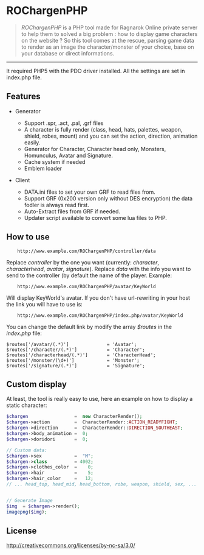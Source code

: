 ROChargenPHP
========


> *ROChargenPHP* is a PHP tool made for Ragnarok Online private server to help them  to
> solved a big problem : how to display game characters on  the website ?
> So this tool comes at the rescue, parsing game data to render as an image the
> character/monster of your choice, base on your database or direct informations.

---------

It required PHP5 with the PDO driver installed.
All the settings are set in index.php file.

Features
---------

- Generator
    * Support .spr, .act, .pal, .grf files
    * A character is fully render (class, head, hats, palettes, weapon, shield, robes, mount) and you
	can set the action, direction, animation easily.
	* Generator for Character, Character head only, Monsters, Homunculus, Avatar and Signature.
	* Cache system if needed
	* Emblem loader

- Client
	* DATA.ini files to set your own GRF to read files from.
	* Support GRF (0x200 version only without DES encryption) the data fodler is always read first.
	* Auto-Extract files from GRF if needed.
	* Updater script available to convert some lua files to PHP.

How to use
---------

```
	http://www.example.com/ROChargenPHP/controller/data
```
Replace *controller* by the one you want (currently: *character*, *characterhead*, *avatar*, *signature*).
Replace *data* with the info you want to send to the controller (by default the name of the player.
Example:
```
	http://www.example.com/ROChargenPHP/avatar/KeyWorld
```

Will display KeyWorld's avatar.
If you don't have url-rewriting in your host the link you will have to use is:
```
	http://www.example.com/ROChargenPHP/index.php/avatar/KeyWorld
```

You can change the default link by modify the array *$routes* in the *index.php* file:
```
$routes['/avatar/(.*)']              = 'Avatar';
$routes['/character/(.*)']           = 'Character';
$routes['/characterhead/(.*)']       = 'CharacterHead';
$routes['/monster/(\d+)']            = 'Monster';
$routes['/signature/(.*)']           = 'Signature';
```

Custom display
---------
At least, the tool is really easy to use, here an example on how to display a static character:
```php
$chargen                 =  new CharacterRender();
$chargen->action         =  CharacterRender::ACTION_READYFIGHT;
$chargen->direction      =  CharacterRender::DIRECTION_SOUTHEAST;
$chargen->body_animation =  0;
$chargen->doridori       =  0;

// Custom data:
$chargen->sex            =  "M";
$chargen->class          = 4002;
$chargen->clothes_color  =    0;
$chargen->hair           =    5;
$chargen->hair_color     =   12;
// ... head_top, head_mid, head_bottom, robe, weapon, shield, sex, ...


// Generate Image
$img  = $chargen->render();
imagepng($img);
```

License
---------
http://creativecommons.org/licenses/by-nc-sa/3.0/